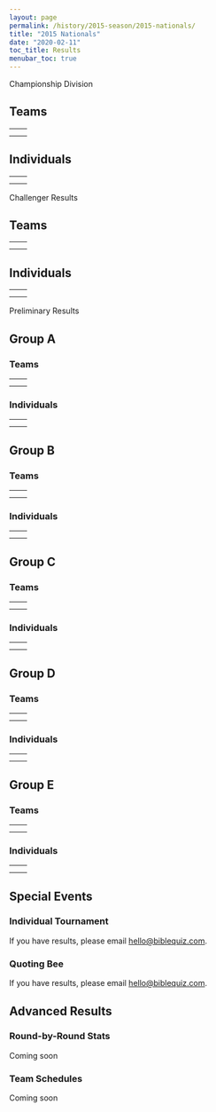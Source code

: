 ```yaml
---
layout: page
permalink: /history/2015-season/2015-nationals/
title: "2015 Nationals"
date: "2020-02-11"
toc_title: Results
menubar_toc: true
---
```


Championship Division

## Teams

<table class=""><tbody><tr><td></td><td></td></tr><tr><td></td><td></td></tr></tbody></table>

## Individuals

<table class=""><tbody><tr><td></td><td></td></tr><tr><td></td><td></td></tr></tbody></table>

Challenger Results

## Teams

<table class=""><tbody><tr><td></td><td></td></tr><tr><td></td><td></td></tr></tbody></table>

## Individuals

<table class=""><tbody><tr><td></td><td></td></tr><tr><td></td><td></td></tr></tbody></table>

Preliminary Results

## Group A

### Teams

<table class=""><tbody><tr><td></td><td></td></tr><tr><td></td><td></td></tr></tbody></table>

### Individuals

<table class=""><tbody><tr><td></td><td></td></tr><tr><td></td><td></td></tr></tbody></table>

## Group B

### Teams

<table class=""><tbody><tr><td></td><td></td></tr><tr><td></td><td></td></tr></tbody></table>

### Individuals

<table class=""><tbody><tr><td></td><td></td></tr><tr><td></td><td></td></tr></tbody></table>

## Group C

### Teams

<table class=""><tbody><tr><td></td><td></td></tr><tr><td></td><td></td></tr></tbody></table>

### Individuals

<table class=""><tbody><tr><td></td><td></td></tr><tr><td></td><td></td></tr></tbody></table>

## Group D

### Teams

<table class=""><tbody><tr><td></td><td></td></tr><tr><td></td><td></td></tr></tbody></table>

### Individuals

<table class=""><tbody><tr><td></td><td></td></tr><tr><td></td><td></td></tr></tbody></table>

## Group E

### Teams

<table class=""><tbody><tr><td></td><td></td></tr><tr><td></td><td></td></tr></tbody></table>

### Individuals

<table class=""><tbody><tr><td></td><td></td></tr><tr><td></td><td></td></tr></tbody></table>

## Special Events

### Individual Tournament

If you have results, please email [hello@biblequiz.com](mailto:hello@biblequiz.com).

### Quoting Bee

If you have results, please email [hello@biblequiz.com](mailto:hello@biblequiz.com).

## Advanced Results

### Round-by-Round Stats

Coming soon

### Team Schedules

Coming soon